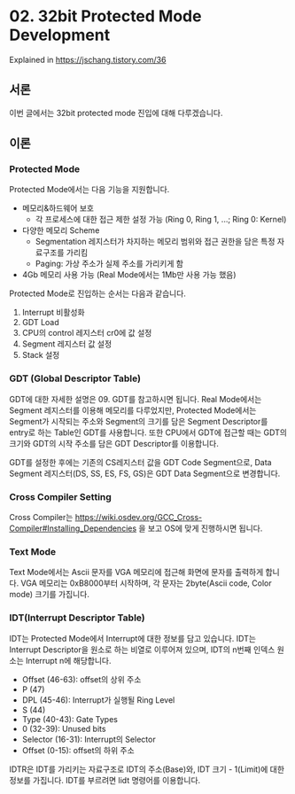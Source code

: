 # 02. 32bit Protected Mode Development

Explained in https://jschang.tistory.com/36

## 서론
이번 글에서는 32bit protected mode 진입에 대해 다루겠습니다.

## 이론
### Protected Mode
Protected Mode에서는 다음 기능을 지원합니다.

* 메모리&하드웨어 보호
    * 각 프로세스에 대한 접근 제한 설정 가능 (Ring 0, Ring 1, ...; Ring 0: Kernel)
* 다양한 메모리 Scheme
    * Segmentation 레지스터가 차지하는 메모리 범위와 접근 권한을 담은 특정 자료구조를 가리킴
    * Paging: 가상 주소가 실제 주소를 가리키게 함
* 4Gb 메모리 사용 가능 (Real Mode에서는 1Mb만 사용 가능 했음)

Protected Mode로 진입하는 순서는 다음과 같습니다.
1. Interrupt 비활성화
2. GDT Load
3. CPU의 control 레지스터 cr0에 값 설정
4. Segment 레지스터 값 설정
5. Stack 설정

### GDT (Global Descriptor Table)
GDT에 대한 자세한 설명은 09. GDT를 참고하시면 됩니다. Real Mode에서는 Segment 레지스터를 이용해 메모리를 다루었지만, Protected Mode에서는 Segment가 시작되는 주소와 Segment의 크기를 담은 Segment Descriptor를 entry로 하는 Table인 GDT를 사용합니다. 또한 CPU에서 GDT에 접근할 때는 GDT의 크기와 GDT의 시작 주소를 담은 GDT Descriptor를 이용합니다.

GDT를 설정한 후에는 기존의 CS레지스터 값을 GDT Code Segment으로, Data Segment 레지스터(DS, SS, ES, FS, GS)은 GDT Data Segment으로 변경합니다.

### Cross Compiler Setting
Cross Compiler는 https://wiki.osdev.org/GCC_Cross-Compiler#Installing_Dependencies 을 보고 OS에 맞게 진행하시면 됩니다.

### Text Mode
Text Mode에서는 Ascii 문자를 VGA 메모리에 접근해 화면에 문자를 출력하게 합니다. VGA 메모리는 0xB8000부터 시작하며, 각 문자는 2byte(Ascii code, Color mode) 크기를 가집니다.

### IDT(Interrupt Descriptor Table)
IDT는 Protected Mode에서 Interrupt에 대한 정보를 담고 있습니다. IDT는 Interrupt Descriptor을 원소로 하는 비열로 이루어져 있으며, IDT의 n번째 인덱스 원소는 Interrupt n에 해당합니다.

* Offset (46-63): offset의 상위 주소
* P (47)
* DPL (45-46): Interrupt가 실행될 Ring Level
* S (44)
* Type (40-43): Gate Types
* 0 (32-39): Unused bits
* Selector (16-31): Interrupt의 Selector
* Offset (0-15): offset의 하위 주소

IDTR은 IDT를 가리키는 자료구조로 IDT의 주소(Base)와, IDT 크기 - 1(Limit)에 대한 정보를 가집니다. IDT를 부르려면 lidt 명령어를 이용합니다.